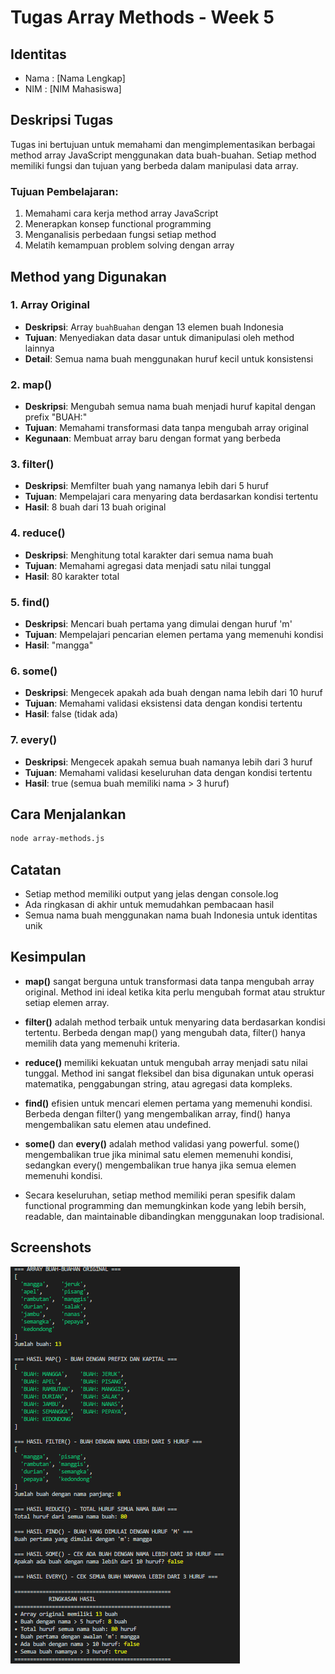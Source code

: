# Tugas Array Methods - Week 5

## Identitas

-   Nama : [Nama Lengkap]
-   NIM : [NIM Mahasiswa]

## Deskripsi Tugas

Tugas ini bertujuan untuk memahami dan mengimplementasikan berbagai method array JavaScript menggunakan data buah-buahan. Setiap method memiliki fungsi dan tujuan yang berbeda dalam manipulasi data array.

### Tujuan Pembelajaran:

1. Memahami cara kerja method array JavaScript
2. Menerapkan konsep functional programming
3. Menganalisis perbedaan fungsi setiap method
4. Melatih kemampuan problem solving dengan array

## Method yang Digunakan

### 1. Array Original

-   **Deskripsi**: Array `buahBuahan` dengan 13 elemen buah Indonesia
-   **Tujuan**: Menyediakan data dasar untuk dimanipulasi oleh method lainnya
-   **Detail**: Semua nama buah menggunakan huruf kecil untuk konsistensi

### 2. map()

-   **Deskripsi**: Mengubah semua nama buah menjadi huruf kapital dengan prefix "BUAH:"
-   **Tujuan**: Memahami transformasi data tanpa mengubah array original
-   **Kegunaan**: Membuat array baru dengan format yang berbeda

### 3. filter()

-   **Deskripsi**: Memfilter buah yang namanya lebih dari 5 huruf
-   **Tujuan**: Mempelajari cara menyaring data berdasarkan kondisi tertentu
-   **Hasil**: 8 buah dari 13 buah original

### 4. reduce()

-   **Deskripsi**: Menghitung total karakter dari semua nama buah
-   **Tujuan**: Memahami agregasi data menjadi satu nilai tunggal
-   **Hasil**: 80 karakter total

### 5. find()

-   **Deskripsi**: Mencari buah pertama yang dimulai dengan huruf 'm'
-   **Tujuan**: Mempelajari pencarian elemen pertama yang memenuhi kondisi
-   **Hasil**: "mangga"

### 6. some()

-   **Deskripsi**: Mengecek apakah ada buah dengan nama lebih dari 10 huruf
-   **Tujuan**: Memahami validasi eksistensi data dengan kondisi tertentu
-   **Hasil**: false (tidak ada)

### 7. every()

-   **Deskripsi**: Mengecek apakah semua buah namanya lebih dari 3 huruf
-   **Tujuan**: Memahami validasi keseluruhan data dengan kondisi tertentu
-   **Hasil**: true (semua buah memiliki nama > 3 huruf)

## Cara Menjalankan

```bash
node array-methods.js
```

## Catatan

-   Setiap method memiliki output yang jelas dengan console.log
-   Ada ringkasan di akhir untuk memudahkan pembacaan hasil
-   Semua nama buah menggunakan nama buah Indonesia untuk identitas unik

## Kesimpulan

-   **map()** sangat berguna untuk transformasi data tanpa mengubah array original. Method ini ideal ketika kita perlu mengubah format atau struktur setiap elemen array.

-   **filter()** adalah method terbaik untuk menyaring data berdasarkan kondisi tertentu. Berbeda dengan map() yang mengubah data, filter() hanya memilih data yang memenuhi kriteria.

-   **reduce()** memiliki kekuatan untuk mengubah array menjadi satu nilai tunggal. Method ini sangat fleksibel dan bisa digunakan untuk operasi matematika, penggabungan string, atau agregasi data kompleks.

-   **find()** efisien untuk mencari elemen pertama yang memenuhi kondisi. Berbeda dengan filter() yang mengembalikan array, find() hanya mengembalikan satu elemen atau undefined.

-   **some()** dan **every()** adalah method validasi yang powerful. some() mengembalikan true jika minimal satu elemen memenuhi kondisi, sedangkan every() mengembalikan true hanya jika semua elemen memenuhi kondisi.

-   Secara keseluruhan, setiap method memiliki peran spesifik dalam functional programming dan memungkinkan kode yang lebih bersih, readable, dan maintainable dibandingkan menggunakan loop tradisional.

## Screenshots

![Screenshot of the output](image.png)
